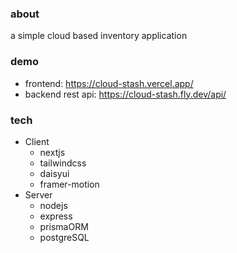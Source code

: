 ### about
a simple cloud based inventory application

### demo
- frontend: https://cloud-stash.vercel.app/
- backend rest api: https://cloud-stash.fly.dev/api/

### tech
- Client
  - nextjs
  - tailwindcss
  - daisyui
  - framer-motion
- Server
  - nodejs
  - express
  - prismaORM
  - postgreSQL